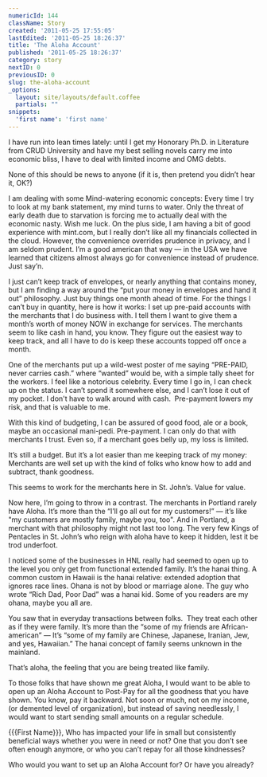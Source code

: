 ```yaml
---
numericId: 144
className: Story
created: '2011-05-25 17:55:05'
lastEdited: '2011-05-25 18:26:37'
title: 'The Aloha Account'
published: '2011-05-25 18:26:37'
category: story
nextID: 0
previousID: 0
slug: the-aloha-account
_options:
  layout: site/layouts/default.coffee
  partials: ""
snippets:
  'first name': 'first name'
---
```

I have run into lean times lately: until I get my Honorary Ph.D. in Literature from CRUD University and have my best selling novels carry me into economic bliss, I have to deal with limited income and OMG debts.

None of this should be news to anyone (if it is, then pretend you didn&rsquo;t hear it, OK?)

I am dealing with some Mind-watering economic concepts: Every time I try to look at my bank statement, my mind turns to water. Only the threat of early death due to starvation is forcing me to actually deal with the economic nasty. Wish me luck. On the plus side, I am having a bit of good experience with mint.com, but I really don&rsquo;t like all my financials collected in the cloud. However, the convenience overrides prudence in privacy, and I am seldom prudent. I&rsquo;m a good american that way &mdash; in the USA we have learned that citizens almost always go for convenience instead of prudence. Just say&rsquo;n.

I just can&rsquo;t keep track of envelopes, or nearly anything that contains money, but I am finding a way around the &ldquo;put your money in envelopes and hand it out&rdquo; philosophy. Just buy things one month ahead of time. For the things I can&rsquo;t buy in quantity, here is how it works: I set up pre-paid accounts with the merchants that I do business with. I tell them I want to give them a month&rsquo;s worth of money NOW in exchange for services. The merchants seem to like cash in hand, you know. They figure out the easiest way to keep track, and all I have to do is keep these accounts topped off once a month.

One of the merchants put up a wild-west poster of me saying &ldquo;PRE-PAID, never carries cash.&rdquo; where &ldquo;wanted&rdquo; would be, with a simple tally sheet for the workers. I feel like a notorious celebrity. Every time I go in, I can check up on the status. I can&rsquo;t spend it somewhere else, and I can&rsquo;t lose it out of my pocket. I don't have to walk around with cash. &nbsp;Pre-payment lowers my risk, and that is valuable to me.

With this kind of budgeting, I can be assured of good food, ale or a book, maybe an occasional mani-pedi. Pre-payment. I can only do that with merchants I trust. Even so, if a merchant goes belly up, my loss is limited.

It&rsquo;s still a budget. But it&rsquo;s a lot easier than me keeping track of my money: Merchants are well set up with the kind of folks who know how to add and subtract, thank goodness.

This seems to work for the merchants here in St. John&rsquo;s. Value for value.

Now here, I&rsquo;m going to throw in a contrast. The merchants in Portland rarely have Aloha. It&rsquo;s more than the &ldquo;I&rsquo;ll go all out for my customers!&rdquo; &mdash; it&rsquo;s like &quot;my customers are mostly family, maybe you, too&quot;. And in Portland, a merchant with that philosophy might not last too long. The very few Kings of Pentacles in St. John&rsquo;s who reign with aloha have to keep it hidden, lest it be trod underfoot.

I noticed some of the businesses in HNL really had seemed to open up to the level you only get from functional extended family. It&rsquo;s the hanai thing. A common custom in Hawaii is the hanai relative: extended adoption that ignores race lines. Ohana is not by blood or marriage alone. The guy who wrote &ldquo;Rich Dad, Poor Dad&rdquo; was a hanai kid. Some of you readers are my ohana, maybe you all are.

You saw that in everyday transactions between folks. &nbsp;They treat each other as if they were family. It&rsquo;s more than the &ldquo;some of my friends are African-american&rdquo; &mdash; It&rsquo;s &ldquo;some of my family are Chinese, Japanese, Iranian, Jew, and yes, Hawaiian.&rdquo; The hanai concept of family seems unknown in the mainland.

That&rsquo;s aloha, the feeling that you are being treated like family.

To those folks that have shown me great Aloha, I would want to be able to open up an Aloha Account to Post-Pay for all the goodness that you have shown. You know, pay it backward. Not soon or much, not on my income, (or demented level of organization), but instead of saving needlessly, I would want to start sending small amounts on a regular schedule.

{{{First Name}}}, Who has impacted your life in small but consistently beneficial ways whether you were in need or not? One that you don&rsquo;t see often enough anymore, or who you can&rsquo;t repay for all those kindnesses?

Who would you want to set up an Aloha Account for? Or have you already?

